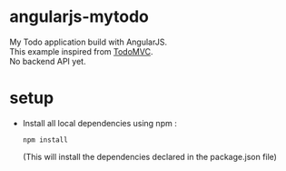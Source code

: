 # angularjs-mytodo
My Todo application build with AngularJS.<br/>
This example inspired from [TodoMVC](http://todomvc.com/).<br/>
No backend API yet.

# setup
* Install all local dependencies using npm :

    ```
    npm install
    ```

  (This will install the dependencies declared in the package.json file)
